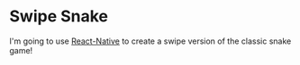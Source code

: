 # Swipe Snake

I'm going to use [React-Native](https://facebook.github.io/react-native/) to create a swipe version of the classic snake game!
